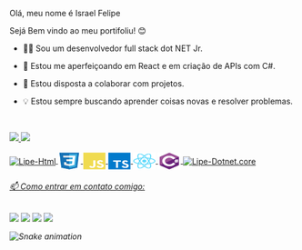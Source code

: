 
<p>Olá, meu nome é Israel Felipe<p/>
<p>Sejá Bem vindo ao meu portifoliu! 😊<p/>


- 👨‍💻 Sou um desenvolvedor full stack dot NET Jr.
- 🌱 Estou me aperfeiçoando em React e em criação de APIs com C#.
- 👯 Estou disposta a colaborar com projetos.
- 💡 Estou sempre buscando aprender coisas novas e resolver problemas.

  <br>
<div>
  <a href="https://github.com/lippesouzza">
  <img height="180em" src="https://github-readme-stats.vercel.app/api?username=lippesouzza&show_icons=true&theme=dark&include_all_commits=true&count_private=true"/>
  <img height="180em" src="https://github-readme-stats.vercel.app/api/top-langs/?username=lippesouzza&layout=compact&langs_count=7&theme=dark"/>
</div>
  
<div style="display: inline_block"><br>
  
          
  
  <img align="center" alt="Lipe-Html" height="30" width="40" src="https://cdn.jsdelivr.net/gh/devicons/devicon/icons/html5/html5-original.svg" />
  <img align="center" alt="Lipe-CSS" height="30" width="40" src="https://raw.githubusercontent.com/devicons/devicon/master/icons/css3/css3-original.svg">
  <img align="center" alt="Lipe-Js" height="30" width="40" src="https://raw.githubusercontent.com/devicons/devicon/master/icons/javascript/javascript-plain.svg">
  <img align="center" alt="Lipe-Ts" height="30" width="40" src="https://raw.githubusercontent.com/devicons/devicon/master/icons/typescript/typescript-plain.svg">
  <img align="center" alt="Lipe-React" height="30" width="40" src="https://raw.githubusercontent.com/devicons/devicon/master/icons/react/react-original.svg">
  <img align="center" alt="Lipe-Csharp" height="30" width="40" src="https://raw.githubusercontent.com/devicons/devicon/master/icons/csharp/csharp-original.svg">
  <img align="center" alt="Lipe-Dotnet.core" height="30" width="40" src="https://cdn.jsdelivr.net/gh/devicons/devicon/icons/dotnetcore/dotnetcore-original.svg" />
 <!- <img align="right" alt="Lipe-pic" height="100" style="border-radius:50px;" src="" -!>
 
<br>


<div> 
   <h6> 📫 Como entrar em contato comigo:<h6/>
  <a href="https://www.instagram.com/liippe_souzza/" target="_blank"><img src="https://img.shields.io/badge/-Instagram-%23E4405F?style=for-the-badge&logo=instagram&logoColor=white" target="_blank"></a>
 	<a href="https://wa.me/5511977373566" target="_blank"><img src="https://img.shields.io/badge/WhatsApp-25D366?style=for-the-badge&logo=whatsapp&logoColor=white" target="_blank"></a>
  <a href ="mailto:ftoddy16@gmail.com"><img src="https://img.shields.io/badge/-Gmail-%23333?style=for-the-badge&logo=gmail&logoColor=white" target="_blank"></a>
  <a href="https://www.linkedin.com/in/israel-felipe-de-souza-3a702015a/" target="_blank"><img src="https://img.shields.io/badge/-LinkedIn-%230077B5?style=for-the-badge&logo=linkedin&logoColor=white" target="_blank"></a>
  
    


![Snake animation](https://github.com/lippesouzza/lippesouzza/blob/output/github-contribution-grid-snake.svg)
 
